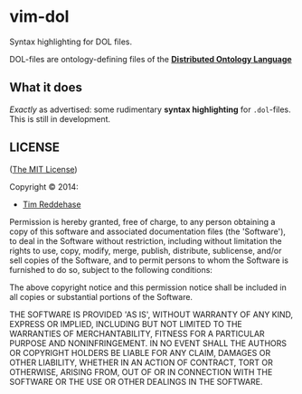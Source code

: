 # vim-dol

Syntax highlighting for DOL files.

DOL-files are ontology-defining files of the
[**Distributed Ontology Language**][dol]

## What it does

*Exactly* as advertised:
some rudimentary **syntax highlighting** for `.dol`-files.
This is still in development.

## LICENSE

([The MIT License][mit])

Copyright © 2014:

- [Tim Reddehase][1]

Permission is hereby granted, free of charge, to any person obtaining
a copy of this software and associated documentation files (the
'Software'), to deal in the Software without restriction, including
without limitation the rights to use, copy, modify, merge, publish,
distribute, sublicense, and/or sell copies of the Software, and to
permit persons to whom the Software is furnished to do so, subject to
the following conditions:

The above copyright notice and this permission notice shall be
included in all copies or substantial portions of the Software.

THE SOFTWARE IS PROVIDED 'AS IS', WITHOUT WARRANTY OF ANY KIND,
EXPRESS OR IMPLIED, INCLUDING BUT NOT LIMITED TO THE WARRANTIES OF
MERCHANTABILITY, FITNESS FOR A PARTICULAR PURPOSE AND NONINFRINGEMENT.
IN NO EVENT SHALL THE AUTHORS OR COPYRIGHT HOLDERS BE LIABLE FOR ANY
CLAIM, DAMAGES OR OTHER LIABILITY, WHETHER IN AN ACTION OF CONTRACT,
TORT OR OTHERWISE, ARISING FROM, OUT OF OR IN CONNECTION WITH THE
SOFTWARE OR THE USE OR OTHER DEALINGS IN THE SOFTWARE.

[mit]: http://opensource.org/licenses/MIT
[1]: https://rightsrestricted.com
[dol]: http://www.informatik.uni-bremen.de/~okutz/DOL-3semantics.pdf

